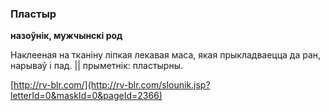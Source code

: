 ### Пластыр
**назоўнік, мужчынскі род**

Наклееная на тканіну ліпкая лекавая маса, якая прыкладваецца да ран, нарываў і пад. || прыметнік: пластырны.

<a rel="author">[http://rv-blr.com/](http://rv-blr.com/slounik.jsp?letterId=0&maskId=0&pageId=2366)</a>
